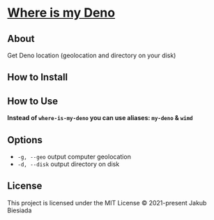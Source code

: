 # [Where is my Deno](https://github.com/awesome-cli/where-is-my-deno)

## About

Get Deno location (geolocation and directory on your disk)

## How to Install

## How to Use

**Instead of `where-is-my-deno` you can use aliases: `my-deno` & `wimd`**

## Options

- `-g, --geo` output computer geolocation
- `-d, --disk` output directory on disk

## License

This project is licensed under the MIT License © 2021-present Jakub Biesiada
